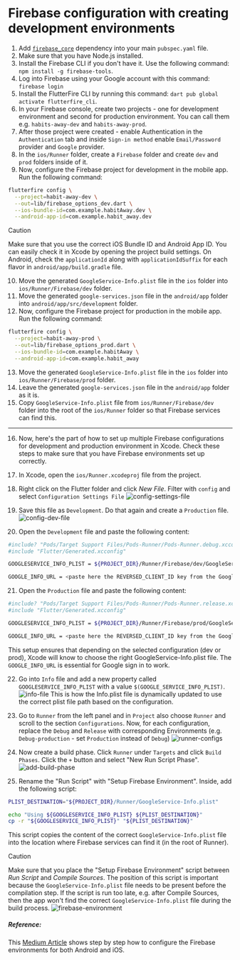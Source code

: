 # Firebase configuration with creating development environments

1. Add [`firebase_core`](https://pub.dev/packages/firebase_core) dependency into your main `pubspec.yaml` file.
2. Make sure that you have Node.js installed.
3. Install the Firebase CLI if you don't have it. Use the following command: `npm install -g firebase-tools`.
4. Log into Firebase using your Google account with this command: `firebase login`
5. Install the FlutterFire CLI by running this command: `dart pub global activate flutterfire_cli`. 
6. In your Firebase console, create two projects - one for development environment and second for production environment. You can call them e.g. `habits-away-dev` and `habits-away-prod`.
7. After those project were created - enable Authentication in the `Authentication` tab and inside `Sign-in method` enable `Email/Password` provider and `Google` provider.
8. In the `ios/Runner` folder, create a `Firebase` folder and create `dev` and `prod` folders inside of it.
9. Now, configure the Firebase project for development in the mobile app. Run the following command:
```sh
flutterfire config \
  --project=habit-away-dev \
  --out=lib/firebase_options_dev.dart \
  --ios-bundle-id=com.example.habitAway.dev \
  --android-app-id=com.example.habit_away.dev
```
> [!CAUTION]
> Make sure that you use the correct iOS Bundle ID and Android App ID. You can easily check it in Xcode by opening the project build settings. On Android, check the `applicationId` along with `applicationIdSuffix` for each flavor in `android/app/build.gradle` file.
10. Move the generated `GoogleService-Info.plist` file in the `ios` folder into `ios/Runner/Firebase/dev` folder.
11. Move the generated `google-services.json` file in the `android/app` folder into `android/app/src/development` folder.
12. Now, configure the Firebase project for production in the mobile app. Run the following command:
```sh
flutterfire config \
  --project=habit-away-prod \
  --out=lib/firebase_options_prod.dart \
  --ios-bundle-id=com.example.habitAway \
  --android-app-id=com.example.habit_away
```
13. Move the generated `GoogleService-Info.plist` file in the `ios` folder into `ios/Runner/Firebase/prod` folder.
14. Leave the generated `google-services.json` file in the `android/app` folder as it is.
15. Copy `GoogleService-Info.plist` file from `ios/Runner/Firebase/dev` folder into the root of the `ios/Runner` folder so that Firebase services can find this.

---

16. Now, here's the part of how to set up multiple Firebase configurations for development and production environment in Xcode. Check these steps to make sure that you have Firebase environments set up correctly.
17. In Xcode, open the `ios/Runner.xcodeproj` file from the project.
18. Right click on the Flutter folder and click *New File*. Filter with `config` and select `Configuration Settings File`
![config-settings-file](config-settings-file.png)

19. Save this file as `Development`. Do that again and create a `Production` file.
![config-dev-file](config-dev-file.png)

20. Open the `Development` file and paste the following content:
```sh
#include? "Pods/Target Support Files/Pods-Runner/Pods-Runner.debug.xcconfig"
#include "Flutter/Generated.xcconfig"

GOOGLESERVICE_INFO_PLIST = ${PROJECT_DIR}/Runner/Firebase/dev/GoogleService-Info.plist

GOOGLE_INFO_URL = <paste here the REVERSED_CLIENT_ID key from the GoogleService-Info.plist file>
```
21. Open the `Production` file and paste the following content:
```sh
#include? "Pods/Target Support Files/Pods-Runner/Pods-Runner.release.xcconfig"
#include "Flutter/Generated.xcconfig"

GOOGLESERVICE_INFO_PLIST = ${PROJECT_DIR}/Runner/Firebase/prod/GoogleService-Info.plist

GOOGLE_INFO_URL = <paste here the REVERSED_CLIENT_ID key from the GoogleService-Info.plist file>
```
This setup ensures that depending on the selected configuration (dev or prod), Xcode will know to choose the right GoogleService-Info.plist file. The `GOOGLE_INFO_URL` is essential for Google sign in to work.

22. Go into `Info` file and add a new property called `GOOGLESERVICE_INFO_PLIST` with a value `$(GOOGLE_SERVICE_INFO_PLIST)`.
![info-file](info-file.png)
This is how the Info.plist file is dynamically updated to use the correct plist file path based on the configuration.

23. Go to `Runner` from the left panel and in `Project` also choose `Runner` and scroll to the section `Configurations`. Now, for each configuration, replace the `Debug` and `Release` with corresponding Environments (e.g. `Debug-production` - set `Production` instead of `Debug`)
![runner-configs](runner-configs.png)

24. Now create a build phase. Click `Runner` under `Targets` and click `Build Phases`. Click the `+` button and select "New Run Script Phase". 
![add-build-phase](add-build-phase.png)

25. Rename the "Run Script" with "Setup Firebase Environment". Inside, add the following script:
```sh
PLIST_DESTINATION="${PROJECT_DIR}/Runner/GoogleService-Info.plist"

echo "Using ${GOOGLESERVICE_INFO_PLIST} ${PLIST_DESTINATION}"
cp -r "${GOOGLESERVICE_INFO_PLIST}" "${PLIST_DESTINATION}"
```

This script copies the content of the correct `GoogleService-Info.plist` file into the location where Firebase services can find it (in the root of Runner).
> [!CAUTION]
> Make sure that you place the "Setup Firebase Environment" script between *Run Script* and *Compile Sources*. The position of this script is important because the `GoogleService-Info.plist` file needs to be present before the compilation step. If the script is run too late, e.g. after Compile Sources, then the app won't find the correct `GoogleService-Info.plist` file during the build process.
![firebase-environment](firebase-environment.png)

##### Reference:
This [Medium Article](https://demmss.medium.com/creating-development-environments-for-firebase-using-the-very-good-flutterfire-clis-in-flutter-250eba52bd4d) shows step by step how to configure the Firebase environments for both Android and iOS.